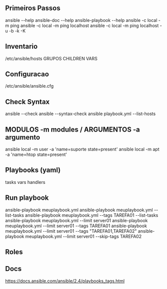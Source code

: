 ## Primeiros Passos

ansible --help
ansible-doc --help
ansible-playbook --help
ansible -c local -m ping
ansible -c local -m ping localhost 
ansible -c local -m ping localhost  -u -b -k -K

## Inventario

/etc/ansible/hosts
GRUPOS
CHILDREN
VARS

## Configuracao

/etc/ansible/ansible.cfg


## Check Syntax

ansible --check
ansible --syntax-check
ansible playbook.yml --list-hosts


## MODULOS -m modules / ARGUMENTOS -a argumento

ansible local -m user -a 'name=suporte state=present'
ansible local -m apt -a 'name=htop state=present'

## Playbooks (yaml)

tasks
vars
handlers


## Run playbook

ansible-playbook meuplaybook.yml
ansible-playbook meuplaybook.yml --list-tasks
ansible-playbook meuplaybook.yml --tags TAREFA01 --list-tasks
ansible-playbook meuplaybook.yml --limit server01
ansible-playbook meuplaybook.yml --limit server01 --tags TAREFA01
ansible-playbook meuplaybook.yml --limit server01 --tags "TAREFA01,TAREFA02"
ansible-playbook meuplaybook.yml --limit server01 --skip-tags TAREFA02

## Roles

## Docs

https://docs.ansible.com/ansible/2.4/playbooks_tags.html
